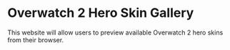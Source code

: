 # Overwatch 2 Hero Skin Gallery
 This website will allow users to preview available Overwatch 2 hero skins from their browser.
